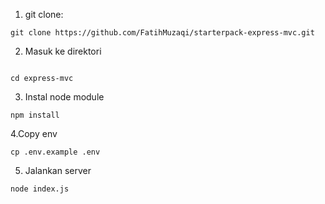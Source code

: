 1. git clone:

````
git clone https://github.com/FatihMuzaqi/starterpack-express-mvc.git
````

2. Masuk ke direktori 
````

cd express-mvc
````

3. Instal node module
````
npm install
````

4.Copy env
````
cp .env.example .env
````

5. Jalankan server
````
node index.js
````
